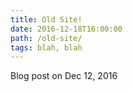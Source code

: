```yaml
---
title: Old Site!
date: 2016-12-18T16:00:00
path: /old-site/
tags: blah, blah
---
```

Blog post on Dec 12, 2016